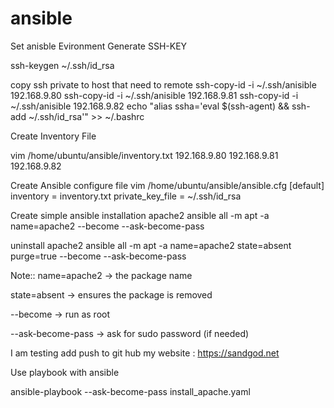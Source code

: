 # ansible
Set anisble Evironment
Generate SSH-KEY

ssh-keygen
~/.ssh/id_rsa

copy ssh private to host that need to remote
ssh-copy-id -i ~/.ssh/anisible 192.168.9.80 
ssh-copy-id -i ~/.ssh/anisible 192.168.9.81 
ssh-copy-id -i ~/.ssh/anisible 192.168.9.82
echo "alias ssha='eval \$(ssh-agent) && ssh-add ~/.ssh/id_rsa'" >> ~/.bashrc

Create Inventory File

vim /home/ubuntu/ansible/inventory.txt
192.168.9.80
192.168.9.81
192.168.9.82

Create Ansible configure file 
vim /home/ubuntu/ansible/ansible.cfg
[default]
inventory = inventory.txt
private_key_file = ~/.ssh/id_rsa

Create simple ansible installation apache2
ansible all -m apt -a name=apache2 --become --ask-become-pass

uninstall apache2
ansible all -m apt -a name=apache2 state=absent purge=true --become --ask-become-pass

Note:: 
name=apache2 → the package name

state=absent → ensures the package is removed

--become → run as root

--ask-become-pass → ask for sudo password (if needed)

I am testing add push to git hub
my website : https://sandgod.net


Use playbook with ansible

ansible-playbook --ask-become-pass install_apache.yaml

